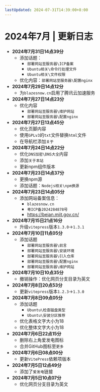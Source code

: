```yaml
---
lastUpdated: 2024-07-31T14:39:00+8:00
---
```


# 2024年7月 | 更新日志

- **2024年7月31日14点39分**
    - 添加话题：
        - ```部署网站至服务器\ICP备案```
        - ```Ubuntu相关\命令行处理文件```
        - ```Ubuntu相关\文件权限```
    - 优化内容：```部署网站至服务器\配置nginx```
- **2024年7月29日14点12分**
    - 为```blazesnow.cn```启用了腾讯云加速服务
- **2024年7月27日14点23分**
    - 优化内容
        - ```部署网站至服务器\维护网站```
        - ```部署网站至服务器\配置nginx```
- **2024年7月27日13点45分**
    - 优化页脚内容
    - 使用```GPLv3```的```txt```文件替换```html```文件
    - 在导航栏添加```关于```
- **2024年7月24日14点22分**
    - 优化```DNS加密\DNS大全```内容
    - 添加```关于本站```
    - 更新npm组件版本
- **2024年7月23日14点37分**
    - 更换npm源
    - 添加话题：```Nodejs相关\npm换源```
- **2024年7月23日14点05分**
    - 添加网站备案信息：
        - ```blazesnow.cn```
        - ```粤ICP备2024284878号```
        - <https://beian.miit.gov.cn/>
- **2024年7月15日21点16分**
    - 升级```vitepress```版本```1.3.0```->```1.3.1```
- **2024年7月10日11点05分**
    - 添加话题
        - ```部署网站至服务器\前言```
        - ```部署网站至服务器\安装环境```
        - ```部署网站至服务器\引入仓库```
        - ```部署网站至服务器\配置nginx```
        - ```部署网站至服务器\维护网站```
- **2024年7月10日10点35分**
    - 撤销操作：优化网页分支目录为英文
- **2024年7月8日20点53分**
    - 更新```vitepress```版本```1.2.3```->```1.3.0```
- **2024年7月8日09点05分**
    - 添加话题
        - ```Ubuntu\检查磁盘类型```
        - ```Ubuntu\安装分区推荐```
    - 优化表格文字大小为18
    - 优化整体文字大小为18
- **2024年7月6日22点15分**
    - 删除右上角爱发电图标
    - 合并GitHub图标至```更多```
- **2024年7月6日08点00分**
    - 更新```VitePress```依赖项版本
- **2024年7月5日12点49分**
    - 添加了```爱发电```链接
- **2024年7月5日10点07分**
    - 优化网页分支目录为英文
